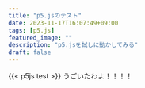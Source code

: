 ```yaml
---
title: "p5.jsのテスト"
date: 2023-11-17T16:07:49+09:00
tags: [p5.js]
featured_image: ""
description: "p5.jsを試しに動かしてみる"
draft: false
---
```


{{< p5js test >}}
うごいたわよ！！！！
